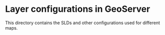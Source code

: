 # Layer configurations in GeoServer

This directory contains the SLDs and other configurations used for different maps.
